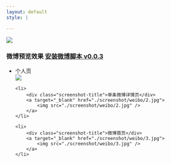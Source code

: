 ```yaml
---
layout: default
style: |

---
```


<!-- fuck jekll page title -->
<!-- # Bedarkmode -->

<div class="preview">
    <a target="_blank" href="./screenshot/weibo/1.png">
        <img src="./screenshot/weibo/1.png" />
    </a>
</div>


<h3>
    <span>微博预览效果</span>
    <a class="fuck-btn" target="_blank" href="./download/weibo-dark-mode.user.js">安装微博脚本 v0.0.3</a>
</h3>

<ul class="screenshot-list">
    <li>
        <div class="screenshot-title">个人页</div>
        <a target="_blank" href="./screenshot/weibo/4.jpg">
            <img src="./screenshot/weibo/4.jpg" />
        </a>
    </li>

    <li>
        <div class="screenshot-title">单条微博详情页</div>
        <a target="_blank" href="./screenshot/weibo/2.jpg">
            <img src="./screenshot/weibo/2.jpg" />
        </a>
    </li>

    <li>
        <div class="screenshot-title">微博首页</div>
        <a target="_blank" href="./screenshot/weibo/3.jpg">
            <img src="./screenshot/weibo/3.jpg" />
        </a>
    </li>
</ul>

